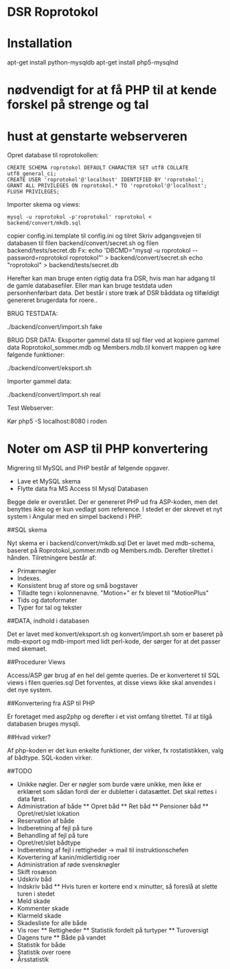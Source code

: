 # DSR Roprotokol

# Installation

apt-get install python-mysqldb
apt-get install php5-mysqlnd
  # nødvendigt for at få PHP til at kende forskel på strenge og tal
  # hust at genstarte webserveren

Opret database til roprotokollen:

    CREATE SCHEMA roprotokol DEFAULT CHARACTER SET utf8 COLLATE utf8_general_ci;
    CREATE USER 'roprotokol'@'localhost' IDENTIFIED BY 'roprotokol';
    GRANT ALL PRIVILEGES ON roprotokol.* TO 'roprotokol'@'localhost';
    FLUSH PRIVILEGES;

Importer skema og views:

    mysql -u roprotokol -p'roprotokol' roprotokol < backend/convert/mkdb.sql

  copier config.ini.template til config.ini og tilret
Skriv adgangsvejen til databasen til filen backend/convert/secret.sh og filen backend/tests/secret.db
Fx:
  echo 'DBCMD="mysql -u roprotokol --password=roprotokol roprotokol"' >  backend/convert/secret.sh
  echo "roprotokol" > backend/tests/secret.db


Herefter kan man bruge enten rigtig data fra DSR, hvis man har adgang til de gamle databasefiler. Eller man kan bruge testdata uden personhenførbart data. Det består i store træk af DSR båddata og tilfældigt genereret brugerdata for roere..


BRUG TESTDATA:

./backend/convert/import.sh fake


BRUG DSR DATA:
Eksporter gammel data til sql filer ved at kopiere gammel data Roprotokol_sommer.mdb og Members.mdb.til konvert mappen og køre følgende funktioner:

   ./backend/convert/eksport.sh

Importer gammel data:

   ./backend/convert/import.sh real

Test Webserver:

Kør
   php5 -S localhost:8080
i roden


# Noter om ASP til PHP konvertering

Migrering til MySQL and PHP består af følgende opgaver.

* Lave et MySQL skema
* Flytte data fra MS Access til Mysql Databasen

Begge dele er overstået.
Der er genereret PHP ud fra ASP-koden, men det benyttes ikke og er kun vedlagt som reference. I stedet er der skrevet et nyt system i Angular med en simpel backend i PHP. 

##SQL skema

Nyt skema er i backend/convert/mkdb.sql
Det er lavet med mdb-schema, baseret på Roprotokol_sommer.mdb og Members.mdb. Derefter tilrettet i hånden. Tilretningere består af:

* Primærnøgler 
* Indexes. 
* Konsistent brug af store og små bogstaver
* Tilladte tegn i kolonnenavne. "Motion+" er fx blevet til "MotionPlus"	     	  
* Tids og datoformater
* Typer for tal og tekster


##DATA, indhold i databasen

Det er lavet med konvert/eksport.sh og konvert/import.sh som er baseret på mdb-export og mdb-import med lidt perl-kode, der sørger for at det passer med skemaet.

##Procedurer Views

Access/ASP gør brug af en hel del gemte queries. De er konverteret til SQL views i filen queries.sql
Det forventes, at disse views ikke skal anvendes i det nye system.

##Konvertering fra ASP til PHP

Er foretaget med asp2php og derefter i et vist omfang tilrettet.
Til at tilgå databasen bruges mysqli.

##Hvad virker?

Af php-koden er det kun enkelte funktioner, der virker, fx rostatistikken, valg af bådtype.
SQL-koden virker.

##TODO

* Unikke nøgler. Der er nøgler som burde være unikke, men ikke er erklæret som sådan fordi der er dubletter i datasættet. Det skal rettes i data først.
* Administration af både
** Opret båd
** Ret båd
** Pensioner båd
** Opret/ret/slet lokation
* Reservation af både
* Indberetning af fejl på ture
* Behandling af fejl på ture
* Opret/ret/slet bådtype
* Indberetning af fejl i rettigheder -> mail til instruktionschefen
* Kovertering af kanin/midlertidig roer
* Administration af røde svensknøgler
* Skift rosæson
* Udskriv båd
* Indskriv båd
** Hvis turen er kortere end x minutter, så foreslå at slette turen i stedet
* Meld skade
* Kommenter skade
* Klarmeld skade
* Skadesliste for alle både
* Vis roer
** Rettigheder
** Statistik fordelt på turtyper
** Turoversigt
* Dagens ture
** Både på vandet
* Statistik for både
* Statistik over roere
* Årsstatistik
